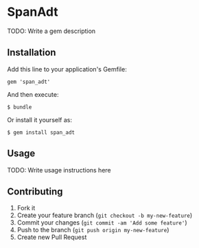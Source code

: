 # SpanAdt

TODO: Write a gem description

## Installation

Add this line to your application's Gemfile:

    gem 'span_adt'

And then execute:

    $ bundle

Or install it yourself as:

    $ gem install span_adt

## Usage

TODO: Write usage instructions here

## Contributing

1. Fork it
2. Create your feature branch (`git checkout -b my-new-feature`)
3. Commit your changes (`git commit -am 'Add some feature'`)
4. Push to the branch (`git push origin my-new-feature`)
5. Create new Pull Request
